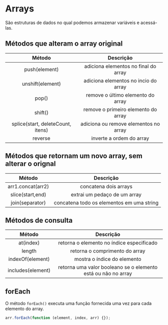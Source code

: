 # Arrays

São estruturas de dados no qual podemos armazenar variáveis e acessá-las.

## Métodos que alteram o array original

|              Método               |               Descrição               |
| :-------------------------------: | :-----------------------------------: |
|           push(element)           | adiciona elementos no final do array  |
|         unshift(element)          | adiciona elementos no incio do array  |
|               pop()               |   remove o último elemento do array   |
|              shift()              |  remove o primeiro elemento do array  |
| splice(start, deleteCount, itens) | adiciona ou remove elementos no array |
|              reverse              |       inverte a ordem do array        |

## Métodos que retornam um novo array, sem alterar o orignal

|      Método       |                 Descrição                 |
| :---------------: | :---------------------------------------: |
| arr1.concat(arr2) |           concatena dois arrays           |
| slice(start,end)  |       extrai um pedaço de um array        |
|  join(separator)  | concatena todo os elementos em uma string |

## Métodos de consulta

|      Método       |                           Descrição                           |
| :---------------: | :-----------------------------------------------------------: |
|     at(index)     |           retorna o elemento no índice especificado           |
|      length       |                retorna o comprimento do array                 |
| indexOf(element)  |                  mostra o índice do elemento                  |
| includes(element) | retorna uma valor booleano se o elemento está ou não no array |

## forEach

O método `forEach()` executa uma função fornecida uma vez para cada elemento do array.

```javascript
arr.forEach(function (element, index, arr) {});
```
